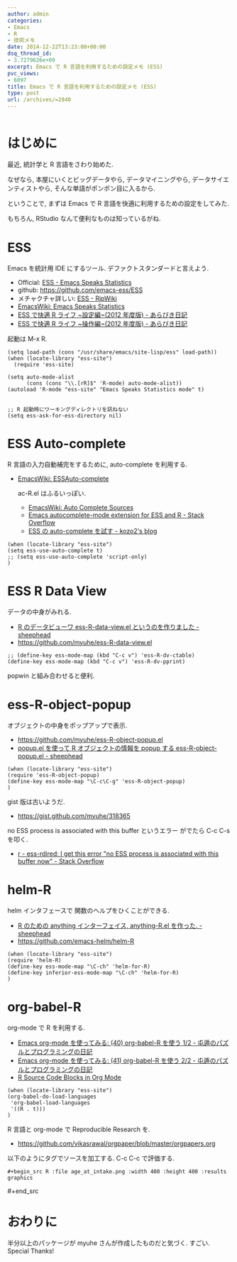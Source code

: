 ```yaml
---
author: admin
categories:
- Emacs
- R
- 技術メモ
date: 2014-12-22T13:23:00+00:00
dsq_thread_id:
- 3.7279626e+09
excerpt: Emacs で R 言語を利用するための設定メモ (ESS)
pvc_views:
- 6097
title: Emacs で R 言語を利用するための設定メモ (ESS)
type: post
url: /archives/=2840
---
```


<img alt="" src="https://futurismo.biz/wp-content/uploads/emacs_logo.jpg"/>

はじめに
========

最近, 統計学と R 言語をさわり始めた.

なぜなら, 本屋にいくとビッグデータやら, データマイニングやら,
データサイエンティストやら, そんな単語がポンポン目に入るから.

ということで, まずは Emacs で R
言語を快適に利用するための設定をしてみた.

もちろん, RStudio なんて便利なものは知っているがね.

ESS
===

Emacs を統計用 IDE にするツール. デファクトスタンダードと言えよう.

-   Official: [ESS - Emacs Speaks Statistics](https://ess.r-project.org/)
-   github: <https://github.com/emacs-ess/ESS>
-   メチャクチャ詳しい: [ESS -
    RjpWiki](https://www.okada.jp.org/RWiki/?ESS)
-   [EmacsWiki: Emacs Speaks
    Statistics](https://www.emacswiki.org/emacs/EmacsSpeaksStatistics)
-   [ESS で快適 R ライフ \~設定編\~(2012 年度版) -
    あらびき日記](https://d.hatena.ne.jp/a_bicky/20120415/1334490586)
-   [ESS で快適 R ライフ \~操作編\~(2012 年度版) -
    あらびき日記](https://d.hatena.ne.jp/a_bicky/20120422/1335086814)

起動は M-x R.

``` {.commonlisp}
(setq load-path (cons "/usr/share/emacs/site-lisp/ess" load-path))
(when (locate-library "ess-site")
  (require 'ess-site)

(setq auto-mode-alist
      (cons (cons "\\.[rR]$" 'R-mode) auto-mode-alist))
(autoload 'R-mode "ess-site" "Emacs Speaks Statistics mode" t)


;; R 起動時にワーキングディレクトリを訊ねない
(setq ess-ask-for-ess-directory nil)
```

ESS Auto-complete
=================

R 言語の入力自動補完をするために, auto-complete を利用する.

-   [EmacsWiki:
    ESSAuto-complete](https://www.emacswiki.org/emacs/ESSAuto-complete)

    ac-R.el はふるいっぽい.
    -   [EmacsWiki: Auto Complete
        Sources](https://www.emacswiki.org/emacs/AutoCompleteSources#toc2)
    -   [Emacs autocomplete-mode extension for ESS and R - Stack
        Overflow](https://stackoverflow.com/questions/4682459/emacs-autocomplete-mode-extension-for-ess-and-r)
    -   [ESS の auto-complete を試す - kozo2's
        blog](https://kozo2.hatenablog.com/entry/2012/04/14/050121)

``` {.commonlisp}
(when (locate-library "ess-site")
(setq ess-use-auto-complete t)
;; (setq ess-use-auto-complete 'script-only)
)
```

ESS R Data View
===============

データの中身がみれる.

-   [R のデータビューワ ess-R-data-view.el というのを作りました -
    sheephead](https://sheephead.homelinux.org/2013/05/10/7019/)
-   <https://github.com/myuhe/ess-R-data-view.el>

``` {.commonlisp}
;; (define-key ess-mode-map (kbd "C-c v") 'ess-R-dv-ctable)
(define-key ess-mode-map (kbd "C-c v") 'ess-R-dv-pprint)
```

popwin と組み合わせると便利.

ess-R-object-popup
==================

オブジェクトの中身をポップアップで表示.

-   <https://github.com/myuhe/ess-R-object-popup.el>
-   [popup.el を使って R オブジェクトの情報を popup する
    ess-R-object-popup.el -
    sheephead](https://sheephead.homelinux.org/2010/03/02/1807/)

``` {.commonlisp}
(when (locate-library "ess-site")
(require 'ess-R-object-popup)
(define-key ess-mode-map "\C-c\C-g" 'ess-R-object-popup)
)
```

gist 版は古いようだ.

-   <https://gist.github.com/myuhe/318365>

no ESS process is associated with this buffer というエラー がでたら C-c
C-s を叩く.

-   [r - ess-rdired: I get this error "no ESS process is associated with
    this buffer now" - Stack
    Overflow](https://stackoverflow.com/questions/13930713/ess-rdired-i-get-this-error-no-ess-process-is-associated-with-this-buffer-now)

helm-R
======

helm インタフェースで 関数のヘルプをひくことができる.

-   [R のための anything インターフェイス, anything-R.el を作った. -
    sheephead](https://sheephead.homelinux.org/2010/05/24/1846/)
-   <https://github.com/emacs-helm/helm-R>

``` {.commonlisp}
(when (locate-library "ess-site")
(require 'helm-R)
(define-key ess-mode-map "\C-ch" 'helm-for-R)
(define-key inferior-ess-mode-map "\C-ch" 'helm-for-R)
)
```

org-babel-R
===========

org-mode で R を利用する.

-   [Emacs org-mode を使ってみる: (40) org-babel-R を使う 1/2 -
    屯遁のパズルとプログラミングの日記](https://d.hatena.ne.jp/tamura70/20100315/org)
-   [Emacs org-mode を使ってみる: (41) org-babel-R を使う 2/2 -
    屯遁のパズルとプログラミングの日記](https://d.hatena.ne.jp/tamura70/20100316/org)
-   [R Source Code Blocks in Org
    Mode](https://orgmode.org/worg/org-contrib/babel/languages/ob-doc-R.html)

``` {.commonlisp}
(when (locate-library "ess-site")
(org-babel-do-load-languages
 'org-babel-load-languages
 '((R . t)))
)
```

R 言語と org-mode で Reproducible Research を.

-   <https://github.com/vikasrawal/orgpaper/blob/master/orgpapers.org>

以下のようにタグでソースを加工する. C-c C-c で評価する.

``` {.org-mode}
#+begin_src R :file age_at_intake.png :width 400 :height 400 :results graphics
```

\#+end\_src

おわりに
========

半分以上のパッケージが myuhe さんが作成したものだと気づく. すごい.
Special Thanks!
